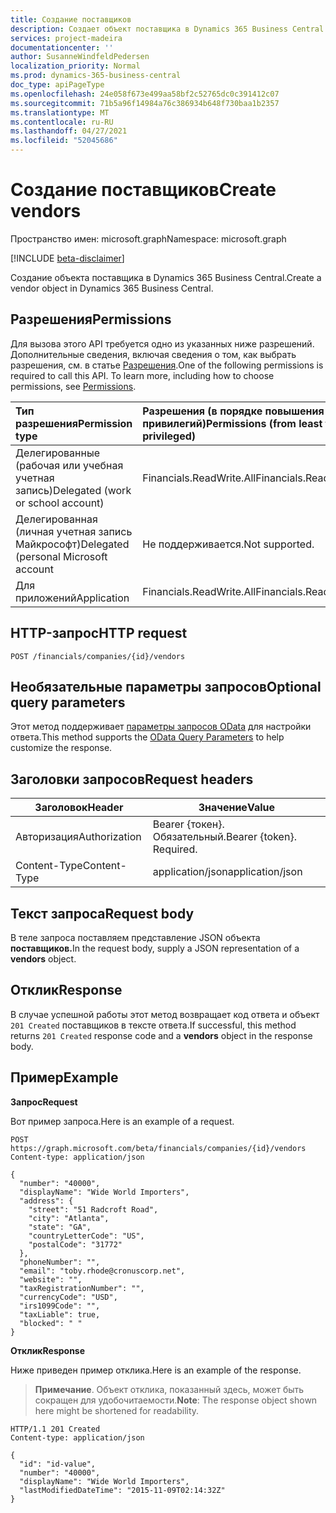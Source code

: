 ```yaml
---
title: Создание поставщиков
description: Создает объект поставщика в Dynamics 365 Business Central.
services: project-madeira
documentationcenter: ''
author: SusanneWindfeldPedersen
localization_priority: Normal
ms.prod: dynamics-365-business-central
doc_type: apiPageType
ms.openlocfilehash: 24e058f673e499aa58bf2c52765dc0c391412c07
ms.sourcegitcommit: 71b5a96f14984a76c386934b648f730baa1b2357
ms.translationtype: MT
ms.contentlocale: ru-RU
ms.lasthandoff: 04/27/2021
ms.locfileid: "52045686"
---
```

# <a name="create-vendors"></a><span data-ttu-id="f634c-103">Создание поставщиков</span><span class="sxs-lookup"><span data-stu-id="f634c-103">Create vendors</span></span>

<span data-ttu-id="f634c-104">Пространство имен: microsoft.graph</span><span class="sxs-lookup"><span data-stu-id="f634c-104">Namespace: microsoft.graph</span></span>

[!INCLUDE [beta-disclaimer](../../includes/beta-disclaimer.md)]

<span data-ttu-id="f634c-105">Создание объекта поставщика в Dynamics 365 Business Central.</span><span class="sxs-lookup"><span data-stu-id="f634c-105">Create a vendor object in Dynamics 365 Business Central.</span></span>

## <a name="permissions"></a><span data-ttu-id="f634c-106">Разрешения</span><span class="sxs-lookup"><span data-stu-id="f634c-106">Permissions</span></span>
<span data-ttu-id="f634c-p101">Для вызова этого API требуется одно из указанных ниже разрешений. Дополнительные сведения, включая сведения о том, как выбрать разрешения, см. в статье [Разрешения](/graph/permissions-reference).</span><span class="sxs-lookup"><span data-stu-id="f634c-p101">One of the following permissions is required to call this API. To learn more, including how to choose permissions, see [Permissions](/graph/permissions-reference).</span></span>

|<span data-ttu-id="f634c-109">Тип разрешения</span><span class="sxs-lookup"><span data-stu-id="f634c-109">Permission type</span></span> |<span data-ttu-id="f634c-110">Разрешения (в порядке повышения привилегий)</span><span class="sxs-lookup"><span data-stu-id="f634c-110">Permissions (from least to most privileged)</span></span>|
|:---------------|:------------------------------------------|
|<span data-ttu-id="f634c-111">Делегированные (рабочая или учебная учетная запись)</span><span class="sxs-lookup"><span data-stu-id="f634c-111">Delegated (work or school account)</span></span>|<span data-ttu-id="f634c-112">Financials.ReadWrite.All</span><span class="sxs-lookup"><span data-stu-id="f634c-112">Financials.ReadWrite.All</span></span> |
|<span data-ttu-id="f634c-113">Делегированная (личная учетная запись Майкрософт)</span><span class="sxs-lookup"><span data-stu-id="f634c-113">Delegated (personal Microsoft account</span></span>|<span data-ttu-id="f634c-114">Не поддерживается.</span><span class="sxs-lookup"><span data-stu-id="f634c-114">Not supported.</span></span>|
|<span data-ttu-id="f634c-115">Для приложений</span><span class="sxs-lookup"><span data-stu-id="f634c-115">Application</span></span>|<span data-ttu-id="f634c-116">Financials.ReadWrite.All</span><span class="sxs-lookup"><span data-stu-id="f634c-116">Financials.ReadWrite.All</span></span>|

## <a name="http-request"></a><span data-ttu-id="f634c-117">HTTP-запрос</span><span class="sxs-lookup"><span data-stu-id="f634c-117">HTTP request</span></span>
```http
POST /financials/companies/{id}/vendors
```

## <a name="optional-query-parameters"></a><span data-ttu-id="f634c-118">Необязательные параметры запросов</span><span class="sxs-lookup"><span data-stu-id="f634c-118">Optional query parameters</span></span>
<span data-ttu-id="f634c-119">Этот метод поддерживает [параметры запросов OData](/graph/query-parameters) для настройки ответа.</span><span class="sxs-lookup"><span data-stu-id="f634c-119">This method supports the [OData Query Parameters](/graph/query-parameters) to help customize the response.</span></span>

## <a name="request-headers"></a><span data-ttu-id="f634c-120">Заголовки запросов</span><span class="sxs-lookup"><span data-stu-id="f634c-120">Request headers</span></span>
|<span data-ttu-id="f634c-121">Заголовок</span><span class="sxs-lookup"><span data-stu-id="f634c-121">Header</span></span>|<span data-ttu-id="f634c-122">Значение</span><span class="sxs-lookup"><span data-stu-id="f634c-122">Value</span></span>|
|------|-----|
|<span data-ttu-id="f634c-123">Авторизация</span><span class="sxs-lookup"><span data-stu-id="f634c-123">Authorization</span></span>  |<span data-ttu-id="f634c-p102">Bearer {токен}. Обязательный.</span><span class="sxs-lookup"><span data-stu-id="f634c-p102">Bearer {token}. Required.</span></span> |
|<span data-ttu-id="f634c-126">Content-Type</span><span class="sxs-lookup"><span data-stu-id="f634c-126">Content-Type</span></span>  |<span data-ttu-id="f634c-127">application/json</span><span class="sxs-lookup"><span data-stu-id="f634c-127">application/json</span></span>   |

## <a name="request-body"></a><span data-ttu-id="f634c-128">Текст запроса</span><span class="sxs-lookup"><span data-stu-id="f634c-128">Request body</span></span>
<span data-ttu-id="f634c-129">В теле запроса поставляем представление JSON объекта **поставщиков.**</span><span class="sxs-lookup"><span data-stu-id="f634c-129">In the request body, supply a JSON representation of a **vendors** object.</span></span>

## <a name="response"></a><span data-ttu-id="f634c-130">Отклик</span><span class="sxs-lookup"><span data-stu-id="f634c-130">Response</span></span>
<span data-ttu-id="f634c-131">В случае успешной работы этот метод возвращает код ответа и объект ```201 Created``` поставщиков в  тексте ответа.</span><span class="sxs-lookup"><span data-stu-id="f634c-131">If successful, this method returns ```201 Created``` response code and a **vendors** object in the response body.</span></span>

## <a name="example"></a><span data-ttu-id="f634c-132">Пример</span><span class="sxs-lookup"><span data-stu-id="f634c-132">Example</span></span>

<span data-ttu-id="f634c-133">**Запрос**</span><span class="sxs-lookup"><span data-stu-id="f634c-133">**Request**</span></span>

<span data-ttu-id="f634c-134">Вот пример запроса.</span><span class="sxs-lookup"><span data-stu-id="f634c-134">Here is an example of a request.</span></span>

```http
POST https://graph.microsoft.com/beta/financials/companies/{id}/vendors
Content-type: application/json

{
  "number": "40000",
  "displayName": "Wide World Importers",
  "address": {
    "street": "51 Radcroft Road",
    "city": "Atlanta",
    "state": "GA",
    "countryLetterCode": "US",
    "postalCode": "31772"
  },
  "phoneNumber": "",
  "email": "toby.rhode@cronuscorp.net",
  "website": "",
  "taxRegistrationNumber": "",
  "currencyCode": "USD",
  "irs1099Code": "",
  "taxLiable": true,
  "blocked": " "
}
```

<span data-ttu-id="f634c-135">**Отклик**</span><span class="sxs-lookup"><span data-stu-id="f634c-135">**Response**</span></span>

<span data-ttu-id="f634c-136">Ниже приведен пример отклика.</span><span class="sxs-lookup"><span data-stu-id="f634c-136">Here is an example of the response.</span></span> 

> <span data-ttu-id="f634c-137">**Примечание**. Объект отклика, показанный здесь, может быть сокращен для удобочитаемости.</span><span class="sxs-lookup"><span data-stu-id="f634c-137">**Note**: The response object shown here might be shortened for readability.</span></span>

```http
HTTP/1.1 201 Created
Content-type: application/json

{
  "id": "id-value",
  "number": "40000",
  "displayName": "Wide World Importers",
  "lastModifiedDateTime": "2015-11-09T02:14:32Z"
}
```



